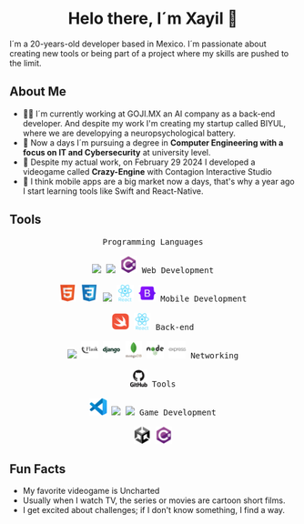 <div align="center">
<h1 align="center">Helo there, I´m Xayil 👋</h1>
</div>

I´m a 20-years-old developer based in Mexico. I´m passionate about creating new tools or being part of a project where my skills are pushed to the limit.

## About Me
- 👨‍💻 I´m currently working at GOJI.MX an AI company as a back-end developer. And despite my work I'm creating my startup called BIYUL, where we are developying a neuropsychological battery.
- 📗 Now a days I´m pursuing a degree in **Computer Engineering with a focus on IT and Cybersecurity** at university level.
- 🔋 Despite my actual work, on February 29 2024 I developed a videogame called **Crazy-Engine** with Contagion Interactive Studio
- 📲 I think mobile apps are a big market now a days, that's why a year ago I start learning tools like Swift and React-Native.

## Tools
<div>
  <p style="display": "inline-block;" align="center">
    <kbd>
      <kbd>Programming Languages</kbd>
      <br>
      <br>
      <img width="30px" src="https://cdn.jsdelivr.net/gh/devicons/devicon/icons/python/python-original.svg" />
      <img width="30px" src="https://cdn.jsdelivr.net/gh/devicons/devicon/icons/javascript/javascript-original.svg" />
      <img width="30px" src="https://github.com/devicons/devicon/blob/v2.15.1/icons/csharp/csharp-original.svg" />
    </kbd>
    <kbd>
      <kbd>Web Development</kbd>
      <br>
      <br>
      <img width="30px" src="https://github.com/devicons/devicon/blob/v2.15.1/icons/html5/html5-original.svg"/>
      <img width="30px" src="https://github.com/devicons/devicon/blob/v2.15.1/icons/css3/css3-original.svg"/>
      <img width="30px" src="https://cdn.jsdelivr.net/gh/devicons/devicon/icons/javascript/javascript-original.svg" />
      <img width='30px' src="https://github.com/devicons/devicon/blob/v2.15.1/icons/react/react-original-wordmark.svg" />
      <img width='30px' src="https://github.com/devicons/devicon/blob/v2.15.1/icons/bootstrap/bootstrap-original.svg" />
    </kbd>
    <kbd>
      <kbd>Mobile Development</kbd>
      <br>
      <br>
      <img width="30px" src="https://github.com/devicons/devicon/blob/v2.15.1/icons/swift/swift-original.svg"/>
      <img width='30px' src="https://github.com/devicons/devicon/blob/v2.15.1/icons/react/react-original-wordmark.svg" />
    </kbd>
    <kbd>
      <kbd>Back-end</kbd>
      <br>
      <br>
      <img width="30px" src="https://cdn.jsdelivr.net/gh/devicons/devicon/icons/python/python-original.svg" />
      <img width="30px" src="https://github.com/devicons/devicon/blob/v2.15.1/icons/flask/flask-original-wordmark.svg" />
      <img width="30px" src="https://github.com/devicons/devicon/blob/v2.15.1/icons/django/django-plain-wordmark.svg" />
      <img width='30px' src="https://github.com/devicons/devicon/blob/v2.15.1/icons/mongodb/mongodb-original-wordmark.svg" />
      <img width='30px' src="https://github.com/devicons/devicon/blob/v2.15.1/icons/nodejs/nodejs-original-wordmark.svg" />
      <img width='30px' src="https://github.com/devicons/devicon/blob/v2.15.1/icons/express/express-original-wordmark.svg" />
    </kbd>
    <kbd>
      <kbd>Networking</kbd>
      <br>
      <br>
      <img width="30px" src="https://github.com/devicons/devicon/blob/v2.15.1/icons/github/github-original-wordmark.svg"/>
    </kbd>
    <kbd>
      <kbd>Tools</kbd>
      <br>
      <br>
      <img width="30px" src="https://github.com/devicons/devicon/blob/v2.15.1/icons/vscode/vscode-original.svg"/>
      <img width="30px" src="https://static.hbuy-china.com/cover/STpmXxy3sHwHQ6R7-1658802516144.png"/>
      <img width="30px" src="https://cdn.jim-nielsen.com/macos/1024/xcode-2020-11-11.png"/>
    </kbd>
    <kbd>
      <kbd>Game Development</kbd>
      <br>
      <br>
      <img width="30px" src="https://github.com/devicons/devicon/blob/v2.15.1/icons/unity/unity-original.svg"/>
      <img width="30px" src="https://github.com/devicons/devicon/blob/v2.15.1/icons/csharp/csharp-original.svg" />
    </kbd>
</div>

## Fun Facts
- My favorite videogame is Uncharted
- Usually when I watch TV, the series or movies are cartoon short films. 
- I get excited about challenges; if I don't know something, I find a way.
